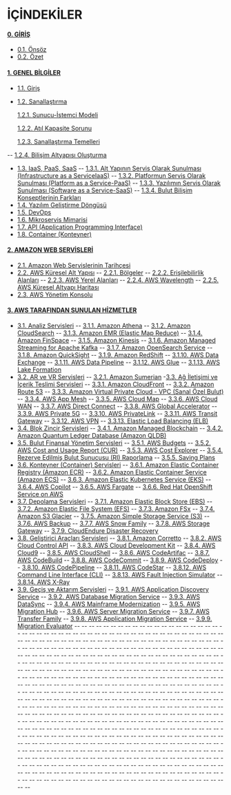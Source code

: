 ﻿# İÇİNDEKİLER

#### [0. GİRİŞ](https://github.com/fatihes1/AWS-ile-Bulut-Bilisimin-Temelleri/blob/main/00-overview)
- [0.1. Önsöz](https://github.com/fatihes1/AWS-ile-Bulut-Bilisimin-Temelleri/blob/main/00-overview/00-preface.md#%C3%B6ns%C3%B6z)
- [0.2. Özet](https://github.com/fatihes1/AWS-ile-Bulut-Bilisimin-Temelleri/blob/main/00-overview/01-abstract.md#%C3%B6zet)

#### [1. GENEL BİLGİLER](https://github.com/fatihes1/AWS-ile-Bulut-Bilisimin-Temelleri/blob/main/01-general-information)

- [1.1. Giriş](https://github.com/fatihes1/AWS-ile-Bulut-Bilisimin-Temelleri/blob/main/01-general-information/00-introduction.md#1-giri%C5%9F)
- [1.2. Sanallaştırma](https://github.com/fatihes1/AWS-ile-Bulut-Bilisimin-Temelleri/blob/main/01-general-information/00-introduction.md#2-sanalla%C5%9Ft%C4%B1rma)

    [1.2.1. Sunucu-İstemci Modeli](https://github.com/fatihes1/AWS-ile-Bulut-Bilisimin-Temelleri/blob/main/01-general-information/00-introduction.md#21-sunucu-i%CC%87stemci-modeli)

    [1.2.2. Atıl Kapasite Sorunu](https://github.com/fatihes1/AWS-ile-Bulut-Bilisimin-Temelleri/blob/main/01-general-information/00-introduction.md#22-at%C4%B1l-kapasite-sorunu)

    [1.2.3. Sanallaştırma Temelleri](https://github.com/fatihes1/AWS-ile-Bulut-Bilisimin-Temelleri/blob/main/01-general-information/00-introduction.md#23-sanalla%C5%9Ft%C4%B1rma-temelleri)

-- [1.2.4. Bilişim Altyapısı Oluşturma](https://github.com/fatihes1/AWS-ile-Bulut-Bilisimin-Temelleri/blob/main/01-general-information/00-introduction.md#24-bili%C5%9Fim-altyap%C4%B1s%C4%B1-olu%C5%9Fturma)
- [1.3. IaaS, PaaS, SaaS](https://github.com/fatihes1/AWS-ile-Bulut-Bilisimin-Temelleri/blob/main/01-general-information/00-introduction.md#3-iaas-paas-saas)
-- [1.3.1. Alt Yapının Servis Olarak Sunulması (Infrastructure as a ServiceIaaS)](https://github.com/fatihes1/AWS-ile-Bulut-Bilisimin-Temelleri/blob/main/01-general-information/00-introduction.md#31-alt-yap%C4%B1n%C4%B1n-servis-olarak-sunulmas%C4%B1-infrastructure-as-a-serviceiaas)
-- [1.3.2. Platformun Servis Olarak Sunulması (Platform as a Service-PaaS)](https://github.com/fatihes1/AWS-ile-Bulut-Bilisimin-Temelleri/blob/main/01-general-information/00-introduction.md#32-platformun-servis-olarak-sunulmas%C4%B1-platform-as-a-service-paas)
-- [1.3.3. Yazılımın Servis Olarak Sunulması (Software as a Service-SaaS)](https://github.com/fatihes1/AWS-ile-Bulut-Bilisimin-Temelleri/blob/main/01-general-information/00-introduction.md#33-yaz%C4%B1l%C4%B1m%C4%B1n-servis-olarak-sunulmas%C4%B1-software-as-a-service-saas)
-- [1.3.4. Bulut Bilişim Konseptlerinin Farkları](https://github.com/fatihes1/AWS-ile-Bulut-Bilisimin-Temelleri/blob/main/01-general-information/00-introduction.md#34-bulut-bili%C5%9Fim-konseptlerinin-farklar%C4%B1)
- [1.4. Yazılım Geliştirme Döngüsü](https://github.com/fatihes1/AWS-ile-Bulut-Bilisimin-Temelleri/blob/main/01-general-information/00-introduction.md#4-yaz%C4%B1l%C4%B1m-geli%C5%9Ftirme-d%C3%B6ng%C3%BCs%C3%BC)
- [1.5. DevOps](https://github.com/fatihes1/AWS-ile-Bulut-Bilisimin-Temelleri/blob/main/01-general-information/00-introduction.md#5-devops)
- [1.6. Mikroservis Mimarisi](https://github.com/fatihes1/AWS-ile-Bulut-Bilisimin-Temelleri/blob/main/01-general-information/00-introduction.md#6-mikroservis-mimarisi)
- [1.7. API (Application Programming Interface)](https://github.com/fatihes1/AWS-ile-Bulut-Bilisimin-Temelleri/blob/main/01-general-information/00-introduction.md#7-api-application-programming-interface)
- [1.8. Container (Konteyner)](https://github.com/fatihes1/AWS-ile-Bulut-Bilisimin-Temelleri/blob/main/01-general-information/00-introduction.md#8-container-konteyner)
#### [2. AMAZON WEB SERVİSLERİ](https://github.com/fatihes1/AWS-ile-Bulut-Bilisimin-Temelleri/blob/main/02-amazon-web-services)
- [2.1. Amazon Web Servislerinin Tarihçesi](https://github.com/fatihes1/AWS-ile-Bulut-Bilisimin-Temelleri/blob/main/02-amazon-web-services/00-introduction-to-aws.md#1-amazon-web-servislerinin-tarih%C3%A7esi)
- [2.2. AWS Küresel Alt Yapısı](https://github.com/fatihes1/AWS-ile-Bulut-Bilisimin-Temelleri/blob/main/02-amazon-web-services/00-introduction-to-aws.md#2-aws-k%C3%BCresel-alt-yap%C4%B1s%C4%B1)
-- [2.2.1. Bölgeler](https://github.com/fatihes1/AWS-ile-Bulut-Bilisimin-Temelleri/blob/main/02-amazon-web-services/00-introduction-to-aws.md#21-b%C3%B6lgeler) 
-- [2.2.2. Erişilebilirlik Alanları](https://github.com/fatihes1/AWS-ile-Bulut-Bilisimin-Temelleri/blob/main/02-amazon-web-services/00-introduction-to-aws.md#22-eri%C5%9Filebilirlik-alanlar%C4%B1)
-- [2.2.3. AWS Yerel Alanları](https://github.com/fatihes1/AWS-ile-Bulut-Bilisimin-Temelleri/blob/main/02-amazon-web-services/00-introduction-to-aws.md#23-aws-yerel-alanlar%C4%B1)
-- [2.2.4. AWS Wavelength](https://github.com/fatihes1/AWS-ile-Bulut-Bilisimin-Temelleri/blob/main/02-amazon-web-services/00-introduction-to-aws.md#24-aws-wavelength)
-- [2.2.5. AWS Küresel Altyapı Haritası](https://github.com/fatihes1/AWS-ile-Bulut-Bilisimin-Temelleri/blob/main/02-amazon-web-services/00-introduction-to-aws.md#25-aws-k%C3%BCresel-alt-yap%C4%B1-haritas%C4%B1)
- [2.3. AWS Yönetim Konsolu](https://github.com/fatihes1/AWS-ile-Bulut-Bilisimin-Temelleri/blob/main/02-amazon-web-services/00-introduction-to-aws.md#3-aws-y%C3%B6netim-konsolu)

#### [3. AWS TARAFINDAN SUNULAN HİZMETLER](https://github.com/fatihes1/AWS-ile-Bulut-Bilisimin-Temelleri/tree/main/03-services-of-aws)
- [3.1. Analiz Servisleri](https://github.com/fatihes1/AWS-ile-Bulut-Bilisimin-Temelleri/blob/main/03-services-of-aws/00-analysis-services.md)
-- [3.1.1. Amazon Athena](https://github.com/fatihes1/AWS-ile-Bulut-Bilisimin-Temelleri/blob/main/03-services-of-aws/00-analysis-services.md#11-amazon-athena)
-- [3.1.2. Amazon CloudSearch](https://github.com/fatihes1/AWS-ile-Bulut-Bilisimin-Temelleri/blob/main/03-services-of-aws/00-analysis-services.md#12-amazon-cloudsearch)
-- [3.1.3. Amazon EMR (Elastic Map Reduce)](https://github.com/fatihes1/AWS-ile-Bulut-Bilisimin-Temelleri/blob/main/03-services-of-aws/00-analysis-services.md#13-amazon-emr-elastic-map-reduce)
-- [3.1.4. Amazon FinSpace](https://github.com/fatihes1/AWS-ile-Bulut-Bilisimin-Temelleri/blob/main/03-services-of-aws/00-analysis-services.md#14-amazon-finspace)
-- [3.1.5. Amazon Kinesis](https://github.com/fatihes1/AWS-ile-Bulut-Bilisimin-Temelleri/blob/main/03-services-of-aws/00-analysis-services.md#15-amazon-kinesis)
-- [3.1.6. Amazon Managed Streaming for Apache Kafka](https://github.com/fatihes1/AWS-ile-Bulut-Bilisimin-Temelleri/blob/main/03-services-of-aws/00-analysis-services.md#16-amazon-managed-streaming-for-apache-kafka-msk)
-- [3.1.7. Amazon OpenSearch Service](https://github.com/fatihes1/AWS-ile-Bulut-Bilisimin-Temelleri/blob/main/03-services-of-aws/00-analysis-services.md#17-amazon-opensearch-service)
-- [3.1.8. Amazon QuickSight](https://github.com/fatihes1/AWS-ile-Bulut-Bilisimin-Temelleri/blob/main/03-services-of-aws/00-analysis-services.md#18-amazon-quicksight)
-- [3.1.9. Amazon RedShift](https://github.com/fatihes1/AWS-ile-Bulut-Bilisimin-Temelleri/blob/main/03-services-of-aws/00-analysis-services.md#19-amazon-redshift)
-- [3.1.10. AWS Data Exchange](https://github.com/fatihes1/AWS-ile-Bulut-Bilisimin-Temelleri/blob/main/03-services-of-aws/00-analysis-services.md#110-aws-data-exchange)
-- [3.1.11. AWS Data Pipeline](https://github.com/fatihes1/AWS-ile-Bulut-Bilisimin-Temelleri/blob/main/03-services-of-aws/00-analysis-services.md#111-aws-data-pipeline)
-- [3.1.12. AWS Glue](https://github.com/fatihes1/AWS-ile-Bulut-Bilisimin-Temelleri/blob/main/03-services-of-aws/00-analysis-services.md#112-aws-glue)
-- [3.1.13. AWS Lake Formation](https://github.com/fatihes1/AWS-ile-Bulut-Bilisimin-Temelleri/blob/main/03-services-of-aws/00-analysis-services.md#112-aws-glue)
- [3.2. AR ve VR Servisleri](https://github.com/fatihes1/AWS-ile-Bulut-Bilisimin-Temelleri/blob/main/03-services-of-aws/01-ar-and-vr-services.md)
-- [3.2.1. Amazon Sumerian](https://github.com/fatihes1/AWS-ile-Bulut-Bilisimin-Temelleri/blob/main/03-services-of-aws/01-ar-and-vr-services.md#21-amazon-sumerian)
-[3.3. Ağ İletişimi ve İçerik Teslimi Servisleri](https://github.com/fatihes1/AWS-ile-Bulut-Bilisimin-Temelleri/blob/main/03-services-of-aws/02-networking-and-content-delivery-services.md)
-- [3.3.1. Amazon CloudFront](https://github.com/fatihes1/AWS-ile-Bulut-Bilisimin-Temelleri/blob/main/03-services-of-aws/02-networking-and-content-delivery-services.md#31-amazon-cloudfront)
-- [3.3.2. Amazon Route 53](https://github.com/fatihes1/AWS-ile-Bulut-Bilisimin-Temelleri/blob/main/03-services-of-aws/02-networking-and-content-delivery-services.md#32-amazon-route-53)
-- [3.3.3. Amazon Virtual Private Cloud - VPC (Sanal Özel Bulut)](https://github.com/fatihes1/AWS-ile-Bulut-Bilisimin-Temelleri/blob/main/03-services-of-aws/02-networking-and-content-delivery-services.md#33-amazon-virtual-private-cloud--vpc-sanal-%C3%B6zel-bulut)
-- [3.3.4. AWS App Mesh](https://github.com/fatihes1/AWS-ile-Bulut-Bilisimin-Temelleri/blob/main/03-services-of-aws/02-networking-and-content-delivery-services.md#34-aws-app-mesh)
-- [3.3.5. AWS Cloud Map](https://github.com/fatihes1/AWS-ile-Bulut-Bilisimin-Temelleri/blob/main/03-services-of-aws/02-networking-and-content-delivery-services.md#35-aws-cloud-map)
-- [3.3.6. AWS Cloud WAN](https://github.com/fatihes1/AWS-ile-Bulut-Bilisimin-Temelleri/blob/main/03-services-of-aws/02-networking-and-content-delivery-services.md#36-aws-cloud-wan)
-- [3.3.7. AWS Direct Connect](https://github.com/fatihes1/AWS-ile-Bulut-Bilisimin-Temelleri/blob/main/03-services-of-aws/02-networking-and-content-delivery-services.md#37-aws-direct-connect)
-- [3.3.8. AWS Global Accelerator](https://github.com/fatihes1/AWS-ile-Bulut-Bilisimin-Temelleri/blob/main/03-services-of-aws/02-networking-and-content-delivery-services.md#38-aws-global-accelerator)
-- [3.3.9. AWS Private 5G](https://github.com/fatihes1/AWS-ile-Bulut-Bilisimin-Temelleri/blob/main/03-services-of-aws/02-networking-and-content-delivery-services.md#39-aws-private-5g)
-- [3.3.10. AWS PrivateLink](https://github.com/fatihes1/AWS-ile-Bulut-Bilisimin-Temelleri/blob/main/03-services-of-aws/02-networking-and-content-delivery-services.md#310-aws-privatelink)
-- [3.3.11. AWS Transit Gateway](https://github.com/fatihes1/AWS-ile-Bulut-Bilisimin-Temelleri/blob/main/03-services-of-aws/02-networking-and-content-delivery-services.md#311-aws-transit-gateway)
-- [3.3.12. AWS VPN](https://github.com/fatihes1/AWS-ile-Bulut-Bilisimin-Temelleri/blob/main/03-services-of-aws/02-networking-and-content-delivery-services.md#312-aws-vpn)
-- [3.3.13. Elastic Load Balancing (ELB)](https://github.com/fatihes1/AWS-ile-Bulut-Bilisimin-Temelleri/blob/main/03-services-of-aws/02-networking-and-content-delivery-services.md#313-elastic-load-balancing-elb)
- [3.4. Blok Zincir Servisleri](https://github.com/fatihes1/AWS-ile-Bulut-Bilisimin-Temelleri/blob/main/03-services-of-aws/03-blockchain-services.md)
-- [3.4.1. Amazon Managed Blockchain](https://github.com/fatihes1/AWS-ile-Bulut-Bilisimin-Temelleri/blob/main/03-services-of-aws/03-blockchain-services.md#41-amazon-managed-blockchain)
-- [3.4.2. Amazon Quantum Ledger Database (Amazon QLDB)](https://github.com/fatihes1/AWS-ile-Bulut-Bilisimin-Temelleri/blob/main/03-services-of-aws/03-blockchain-services.md#42-amazon-quantum-ledger-database-amazon-qldb)
- [3.5. Bulut Finansal Yönetim Servisleri](https://github.com/fatihes1/AWS-ile-Bulut-Bilisimin-Temelleri/blob/main/03-services-of-aws/04-cloud-financial-managment-services.md)
-- [3.5.1. AWS Budgets](https://github.com/fatihes1/AWS-ile-Bulut-Bilisimin-Temelleri/blob/main/03-services-of-aws/04-cloud-financial-managment-services.md)
-- [3.5.2. AWS Cost and Usage Report (CUR)](https://github.com/fatihes1/AWS-ile-Bulut-Bilisimin-Temelleri/blob/main/03-services-of-aws/04-cloud-financial-managment-services.md#52-aws-cost-and-usage-report-cur)
-- [3.5.3. AWS Cost Explorer](https://github.com/fatihes1/AWS-ile-Bulut-Bilisimin-Temelleri/blob/main/03-services-of-aws/04-cloud-financial-managment-services.md#53-aws-cost-explorer)
-- [3.5.4. Rezerve Edilmiş Bulut Sunucusu (RI) Raporlama](https://github.com/fatihes1/AWS-ile-Bulut-Bilisimin-Temelleri/blob/main/03-services-of-aws/04-cloud-financial-managment-services.md#54-rezerve-edilmi%C5%9F-bulut-sunucusu-ri-raporlama)
-- [3.5.5. Saving Plans](https://github.com/fatihes1/AWS-ile-Bulut-Bilisimin-Temelleri/blob/main/03-services-of-aws/04-cloud-financial-managment-services.md#55-savings-plans)
- [3.6. Konteyner (Container) Servisleri](https://github.com/fatihes1/AWS-ile-Bulut-Bilisimin-Temelleri/blob/main/03-services-of-aws/05-container-services.md)
-- [3.6.1. Amazon Elastic Container Registry (Amazon ECR)](https://github.com/fatihes1/AWS-ile-Bulut-Bilisimin-Temelleri/blob/main/03-services-of-aws/05-container-services.md#61-amazon-elastic-container-registry-amazon-ecr)
-- [3.6.2. Amazon Elastic Container Service (Amazon ECS)](https://github.com/fatihes1/AWS-ile-Bulut-Bilisimin-Temelleri/blob/main/03-services-of-aws/05-container-services.md#62-amazon-elastic-container-service-amazon-ecs)
-- [3.6.3. Amazon Elastic Kubernetes Service (EKS)](https://github.com/fatihes1/AWS-ile-Bulut-Bilisimin-Temelleri/blob/main/03-services-of-aws/05-container-services.md#63-amazon-elastic-kubernetes-service-eks)
-- [3.6.4. AWS Copilot](https://github.com/fatihes1/AWS-ile-Bulut-Bilisimin-Temelleri/blob/main/03-services-of-aws/05-container-services.md#64-aws-copilot)
-- [3.6.5. AWS Fargate](https://github.com/fatihes1/AWS-ile-Bulut-Bilisimin-Temelleri/blob/main/03-services-of-aws/05-container-services.md#65-aws-fargate)
-- [3.6.6. Red Hat OpenShift Service on AWS](https://github.com/fatihes1/AWS-ile-Bulut-Bilisimin-Temelleri/blob/main/03-services-of-aws/05-container-services.md#66-red-hat-openshift-service-on-aws)
- [3.7. Depolama Servisleri](https://github.com/fatihes1/AWS-ile-Bulut-Bilisimin-Temelleri/blob/main/03-services-of-aws/06-storage-services.md)
-- [3.7.1. Amazon Elastic Block Store (EBS)](https://github.com/fatihes1/AWS-ile-Bulut-Bilisimin-Temelleri/blob/main/03-services-of-aws/06-storage-services.md#71-amazon-elastic-block-store-ebs)
-- [3.7.2. Amazon Elastic File System (EFS)](https://github.com/fatihes1/AWS-ile-Bulut-Bilisimin-Temelleri/blob/main/03-services-of-aws/06-storage-services.md#72-amazon-elastic-file-system-efs)
-- [3.7.3. Amazon FSx](https://github.com/fatihes1/AWS-ile-Bulut-Bilisimin-Temelleri/blob/main/03-services-of-aws/06-storage-services.md#73-amazon-fsx)
-- [3.7.4. Amazon S3 Glacier](https://github.com/fatihes1/AWS-ile-Bulut-Bilisimin-Temelleri/blob/main/03-services-of-aws/06-storage-services.md#74-amazon-s3-glacier)
-- [3.7.5. Amazon Simple Storage Service (S3)](https://github.com/fatihes1/AWS-ile-Bulut-Bilisimin-Temelleri/blob/main/03-services-of-aws/06-storage-services.md#75-amazon-simple-storage-service-s3)
-- [3.7.6. AWS Backup](https://github.com/fatihes1/AWS-ile-Bulut-Bilisimin-Temelleri/blob/main/03-services-of-aws/06-storage-services.md#76-aws-backup)
-- [3.7.7. AWS Snow Family](https://github.com/fatihes1/AWS-ile-Bulut-Bilisimin-Temelleri/blob/main/03-services-of-aws/06-storage-services.md#77-aws-snow-family)
-- [3.7.8. AWS Storage Gateway](https://github.com/fatihes1/AWS-ile-Bulut-Bilisimin-Temelleri/blob/main/03-services-of-aws/06-storage-services.md#78-aws-storage-gateway)
-- [3.7.9. CloudEndure Disaster Recovery](https://github.com/fatihes1/AWS-ile-Bulut-Bilisimin-Temelleri/blob/main/03-services-of-aws/06-storage-services.md#79-cloudendure-disaster-recovery)
- [3.8. Geliştirici Araçları Servisleri](https://github.com/fatihes1/AWS-ile-Bulut-Bilisimin-Temelleri/blob/main/03-services-of-aws/07-developer-tools-services.md.md)
-- [3.8.1. Amazon Corretto](https://github.com/fatihes1/AWS-ile-Bulut-Bilisimin-Temelleri/blob/main/03-services-of-aws/07-developer-tools-services.md.md#81-amazon-corretto)
-- [3.8.2. AWS Cloud Control API](https://github.com/fatihes1/AWS-ile-Bulut-Bilisimin-Temelleri/blob/main/03-services-of-aws/07-developer-tools-services.md.md#82-aws-cloud-control-api)
-- [3.8.3. AWS Cloud Development Kit](https://github.com/fatihes1/AWS-ile-Bulut-Bilisimin-Temelleri/blob/main/03-services-of-aws/07-developer-tools-services.md.md#83-aws-cloud-development-kit)
-- [3.8.4. AWS Cloud9](https://github.com/fatihes1/AWS-ile-Bulut-Bilisimin-Temelleri/blob/main/03-services-of-aws/07-developer-tools-services.md.md#84-aws-cloud9)
-- [3.8.5. AWS CloudShell](https://github.com/fatihes1/AWS-ile-Bulut-Bilisimin-Temelleri/blob/main/03-services-of-aws/07-developer-tools-services.md.md#85-aws-cloudshell)
-- [3.8.6. AWS CodeArtifac](https://github.com/fatihes1/AWS-ile-Bulut-Bilisimin-Temelleri/blob/main/03-services-of-aws/07-developer-tools-services.md.md#86-aws-codeartifac)
-- [3.8.7. AWS CodeBuild](https://github.com/fatihes1/AWS-ile-Bulut-Bilisimin-Temelleri/blob/main/03-services-of-aws/07-developer-tools-services.md.md#87-aws-codebuild)
-- [3.8.8. AWS CodeCommit](https://github.com/fatihes1/AWS-ile-Bulut-Bilisimin-Temelleri/blob/main/03-services-of-aws/07-developer-tools-services.md.md#87-aws-codebuild)
-- [3.8.9. AWS CodeDeploy](https://github.com/fatihes1/AWS-ile-Bulut-Bilisimin-Temelleri/blob/main/03-services-of-aws/07-developer-tools-services.md.md#89-aws-codedeploy)
-- [3.8.10. AWS CodePipeline](https://github.com/fatihes1/AWS-ile-Bulut-Bilisimin-Temelleri/blob/main/03-services-of-aws/07-developer-tools-services.md.md#810-aws-codepipeline)
-- [3.8.11. AWS CodeStar](https://github.com/fatihes1/AWS-ile-Bulut-Bilisimin-Temelleri/blob/main/03-services-of-aws/07-developer-tools-services.md.md#811-aws-codestar)
-- [3.8.12. AWS Command Line Interface (CLI)](https://github.com/fatihes1/AWS-ile-Bulut-Bilisimin-Temelleri/blob/main/03-services-of-aws/07-developer-tools-services.md.md#812-aws-command-line-interface-cli)
-- [3.8.13. AWS Fault Injection Simulator](https://github.com/fatihes1/AWS-ile-Bulut-Bilisimin-Temelleri/blob/main/03-services-of-aws/07-developer-tools-services.md.md#813-aws-fault-injection-simulator)
-- [3.8.14. AWS X-Ray](https://github.com/fatihes1/AWS-ile-Bulut-Bilisimin-Temelleri/blob/main/03-services-of-aws/07-developer-tools-services.md.md#814-aws-x-ray)
- [3.9. Geçiş ve Aktarım Servisleri](https://github.com/fatihes1/AWS-ile-Bulut-Bilisimin-Temelleri/blob/main/03-services-of-aws/08-migration-and-transfer-services.md)
-- [3.9.1. AWS Application Discovery Service](https://github.com/fatihes1/AWS-ile-Bulut-Bilisimin-Temelleri/blob/main/03-services-of-aws/08-migration-and-transfer-services.md#91-aws-application-discovery-service)
-- [3.9.2. AWS Database Migration Service](https://github.com/fatihes1/AWS-ile-Bulut-Bilisimin-Temelleri/blob/main/03-services-of-aws/08-migration-and-transfer-services.md#92-aws-database-migration-service)
-- [3.9.3. AWS DataSync](https://github.com/fatihes1/AWS-ile-Bulut-Bilisimin-Temelleri/blob/main/03-services-of-aws/08-migration-and-transfer-services.md#92-aws-database-migration-service)
-- [3.9.4. AWS Mainframe Modernization](https://github.com/fatihes1/AWS-ile-Bulut-Bilisimin-Temelleri/blob/main/03-services-of-aws/08-migration-and-transfer-services.md#94-aws-mainframe-modernization)
-- [3.9.5. AWS Migration Hub](https://github.com/fatihes1/AWS-ile-Bulut-Bilisimin-Temelleri/blob/main/03-services-of-aws/08-migration-and-transfer-services.md#95-aws-migration-hub)
-- [3.9.6. AWS Server Migration Service](https://github.com/fatihes1/AWS-ile-Bulut-Bilisimin-Temelleri/blob/main/03-services-of-aws/08-migration-and-transfer-services.md#96-aws-server-migration-service)
-- [3.9.7. AWS Transfer Family](https://github.com/fatihes1/AWS-ile-Bulut-Bilisimin-Temelleri/blob/main/03-services-of-aws/08-migration-and-transfer-services.md#97-aws-transfer-family)
-- [3.9.8. AWS Application Migration Service](https://github.com/fatihes1/AWS-ile-Bulut-Bilisimin-Temelleri/blob/main/03-services-of-aws/08-migration-and-transfer-services.md#98-aws-application-migration-service)
-- [3.9.9. Migration Evaluator](https://github.com/fatihes1/AWS-ile-Bulut-Bilisimin-Temelleri/blob/main/03-services-of-aws/08-migration-and-transfer-services.md#99-migration-evaluator)
-- []()
-- []()
-- []()
-- []()
-- []()
-- []()
-- []()
-- []()
-- []()
-- []()
-- []()
-- []()
-- []()
-- []()
-- []()
-- []()
-- []()
-- []()
-- []()
-- []()
-- []()
-- []()
-- []()
-- []()
-- []()
-- []()
-- []()
-- []()
-- []()
-- []()
-- []()
-- []()
-- []()
-- []()
-- []()
-- []()
-- []()
-- []()
-- []()
-- []()
-- []()
-- []()
-- []()
-- []()
-- []()
-- []()
-- []()
-- []()
-- []()
-- []()
-- []()
-- []()
-- []()
-- []()
-- []()
-- []()
-- []()
-- []()
-- []()
-- []()
-- []()
-- []()
-- []()
-- []()
-- []()
-- []()
-- []()
-- []()
-- []()
-- []()
-- []()
-- []()
-- []()
-- []()
-- []()
-- []()
-- []()
-- []()
-- []()
-- []()
-- []()
-- []()
-- []()
-- []()
-- []()
-- []()
-- []()
-- []()
-- []()
-- []()
-- []()
-- []()
-- []()
-- []()
-- []()
-- []()
-- []()
-- []()
-- []()
-- []()
-- []()
-- []()
-- []()
-- []()
-- []()
-- []()
-- []()
-- []()
-- []()
-- []()
-- []()
-- []()
-- []()
-- []()
-- []()
-- []()
-- []()
-- []()
-- []()
-- []()
-- []()
-- []()
-- []()
-- []()
-- []()
-- []()
-- []()
-- []()
-- []()
-- []()
-- []()
-- []()
-- []()
-- []()
-- []()
-- []()
-- []()
-- []()
-- []()
-- []()
-- []()
-- []()
-- []()
-- []()
-- []()
-- []()
-- []()
-- []()
-- []()
-- []()
-- []()
-- []()
-- []()
-- []()
-- []()
-- []()
-- []()
-- []()
-- []()
-- []()
-- []()
-- []()
-- []()
-- []()
-- []()
-- []()
-- []()
-- []()
-- []()
-- []()
-- []()
-- []()
-- []()
-- []()
-- []()
-- []()
-- []()
-- []()
-- []()
-- []()
-- []()
-- []()
-- []()
-- []()
-- []()
-- []()
-- []()
-- []()
-- []()
-- []()
-- []()
-- []()
-- []()
-- []()
-- []()
-- []()
-- []()
-- []()
-- []()
-- []()
-- []()
-- []()
-- []()
-- []()
-- []()
-- []()
-- []()
-- []()
-- []()
-- []()
-- []()
-- []()
-- []()
-- []()
-- []()
-- []()
-- []()
-- []()
-- []()
-- []()
-- []()
-- []()
-- []()
-- []()
-- []()
-- []()
-- []()
-- []()
-- []()
-- []()
-- []()
-- []()
-- []()
-- []()
-- []()
-- []()
-- []()
-- []()
-- []()
-- []()
-- []()
-- []()
-- []()
-- []()
-- []()
-- []()
-- []()
-- []()
-- []()
-- []()
-- []()
-- []()
-- []()
-- []()
-- []()
-- []()
-- []()
-- []()
-- []()
-- []()
-- []()
-- []()
-- []()
-- []()
-- []()
-- []()
-- []()
-- []()
-- []()
-- []()
-- []()
-- []()
-- []()
-- []()
-- []()
-- []()
-- []()
-- []()
-- []()
-- []()
-- []()
-- []()
-- []()
-- []()
-- []()
-- []()
-- []()
-- []()
-- []()
-- []()
-- []()
-- []()
-- []()
-- []()
-- []()
-- []()
-- []()
-- []()
-- []()
-- []()
-- []()
-- []()
-- []()
-- []()
-- []()
-- []()
-- []()
-- []()
-- []()
-- []()
-- []()
-- []()
-- []()
-- []()
-- []()
-- []()
-- []()
-- []()
-- []()
-- []()
-- []()
-- []()
-- []()
-- []()
-- []()
-- []()
-- []()
-- []()
-- []()
-- []()
-- []()
-- []()
-- []()
-- []()
-- []()
-- []()
-- []()
-- []()
-- []()
-- []()
-- []()
-- []()
-- []()
-- []()
-- []()
-- []()
-- []()
-- []()
-- []()
-- []()
-- []()
-- []()
-- []()
-- []()
-- []()
-- []()
-- []()
-- []()
-- []()
-- []()
-- []()
-- []()
-- []()
-- []()
-- []()
-- []()
-- []()
-- []()
-- []()
-- []()
-- []()
-- []()
-- []()
-- []()
-- []()
-- []()
-- []()
-- []()
-- []()
-- []()
-- []()
-- []()
-- []()
-- []()
-- []()
-- []()
-- []()
-- []()
-- []()
-- []()
-- []()
-- []()
-- []()
-- []()
-- []()
-- []()
-- []()
-- []()
-- []()
-- []()
-- []()
-- []()
-- []()
-- []()
-- []()
-- []()
-- []()
-- []()
-- []()
-- []()
-- []()
-- []()
-- []()
-- []()
-- []()
-- []()
-- []()
-- []()
-- []()
-- []()
-- []()
-- []()
-- []()
-- []()
-- []()
-- []()
-- []()
-- []()
-- []()
-- []()
-- []()
-- []()
-- []()
-- []()
-- []()
-- []()
-- []()
-- []()
-- []()
-- []()
-- []()
-- []()
-- []()
-- []()
-- []()
-- []()
-- []()
-- []()
-- []()
-- []()
-- []()
-- []()
-- []()
-- []()
-- []()
-- []()
-- []()
-- []()
-- []()
-- []()
-- []()
-- []()
-- []()
-- []()
-- []()
-- []()
-- []()
-- []()
-- []()
-- []()
-- []()
-- []()
-- []()
-- []()
-- []()
-- []()
-- []()
-- []()
-- []()
-- []()
-- []()
-- []()
-- []()
-- []()
-- []()
-- []()
-- []()
-- []()
-- []()
-- []()
-- []()
-- []()
-- []()
-- []()
-- []()
-- []()
-- []()
-- []()
-- []()
-- []()
-- []()
-- []()
-- []()
-- []()
-- []()
-- []()
-- []()
-- []()
-- []()
-- []()
-- []()
-- []()
-- []()
-- []()
-- []()
-- []()
-- []()
-- []()
-- []()
-- []()
-- []()
-- []()
-- []()
-- []()
-- []()
-- []()
-- []()
-- []()
-- []()
-- []()
-- []()
-- []()
-- []()
-- []()
-- []()
-- []()
-- []()
-- []()
-- []()
-- []()
-- []()
-- []()
-- []()
-- []()
-- []()
-- []()
-- []()
-- []()
-- []()
-- []()
-- []()
-- []()
-- []()
-- []()
-- []()
-- []()
-- []()
-- []()
-- []()
-- []()
-- []()
-- []()
-- []()
-- []()
-- []()
-- []()
-- []()
-- []()
-- []()
-- []()
-- []()
-- []()
-- []()
-- []()
-- []()
-- []()
-- []()
-- []()
-- []()
-- []()
-- []()
-- []()
-- []()
-- []()
-- []()
-- []()
-- []()
-- []()
-- []()
-- []()
-- []()
-- []()
-- []()
-- []()
-- []()
-- []()
-- []()
-- []()
-- []()
-- []()
-- []()
-- []()
-- []()
-- []()
-- []()
-- []()
-- []()
-- []()
-- []()
-- []()
-- []()
-- []()
-- []()
-- []()
-- []()
-- []()
-- []()
-- []()
-- []()
-- []()
-- []()

